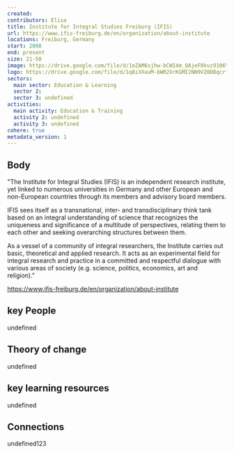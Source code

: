 ```yaml
---
created:
contributors: Elisa
title: Institute for Integral Studies Freiburg (IFIS)
url: https://www.ifis-freiburg.de/en/organization/about-institute 
locations: Freiburg, Germany
start: 2008
end: present
size: 21-50
image: https://drive.google.com/file/d/1eZAM6sjhw-bCWI4m_QAjeF8kvz9106YE/view?usp=drive_link
logo: https://drive.google.com/file/d/1q8iXXavM-bWR2XrKGMI2NN9VZ0DBqcrf/view?usp=drive_link
sectors:
  main sector: Education & Learning
  sector 2: 
  sector 3: undefined
activities: 
  main activity: Education & Training
  activity 2: undefined
  activity 3: undefined
cohere: true
metadata_version: 1
---
```



## Body

"The Institute for Integral Studies (IFIS) is an independent research institute, yet linked to numerous universities in Germany and other European and non-European countries through its members and advisory board members.

IFIS sees itself as a transnational, inter- and transdisciplinary think tank based on an integral understanding of science that recognizes the uniqueness and significance of a multitude of perspectives, relating them to each other and seeking overarching structures between them.

As a vessel of a community of integral researchers, the Institute carries out basic, theoretical and applied research. It acts as an experimental field for integral research and practice in a committed and respectful dialogue with various areas of society (e.g. science, politics, economics, art and religion)."

https://www.ifis-freiburg.de/en/organization/about-institute

## key People

undefined

## Theory of change

undefined

## key learning resources

undefined

## Connections

undefined123

